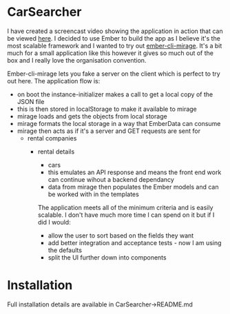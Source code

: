 # CarSearcher

I have created a screencast video showing the application in action that can be viewed [here](https://www.screencast.com/t/gzohSxqVcBTn). I decided to use Ember to build the app as I believe it's the most scalable framework and I wanted to try out [ember-cli-mirage](http://www.ember-cli-mirage.com/). It's a bit much for a small application like this however it gives so much out of the box and I really love the organisation convention. 


Ember-cli-mirage lets you fake a server on the client which is perfect to try out here. The application flow is:
* on boot the instance-initializer makes a call to get a local copy of the JSON file
* this is then stored in localStorage to make it available to mirage
* mirage loads and gets the objects from local storage
* mirage formats the local storage in a way that EmberData can consume
* mirage then acts as if it's a server and GET requests are sent for
    * rental companies
        * rental details
            * cars
            * this emulates an API response and means the front end work can continue wihout a backend dependancy
            * data from mirage then populates the Ember models and can be worked with in the templates

            The application meets all of the minimum criteria and is easily scalable. I don't have much more time I can spend on it but if I did I would:
            * allow the user to sort based on the fields they want
            * add better integration and acceptance tests - now I am using the defaults
            * split the UI further down into components

# Installation
Full installation details are available in CarSearcher->README.md
